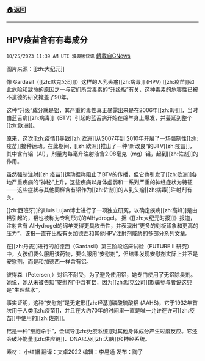 ###  [:house:返回](README.md)
---


## HPV疫苗含有有毒成分
`10/25/2023 11:39 AM UTC 雅典娜快讯` [轉載自GNews](https://gnews.org/articles/1878904)

图片来源：[[zh:大纪元]]

像 Gardasil（[[zh:默克公司]]）这样的人乳头瘤[[zh:病毒]] (HPV) [[zh:疫苗]]如此危险和致命的原因之一与它们所含毒素的“升级版”有关，这种毒素的危害性已被不道德的研究掩盖了90年。

这种“升级”成分就是铝，其严重的毒性真正暴露出来是在2006年[[zh:8月]]，当时由蓝舌病[[zh:病毒]]（BTV）引起的蓝舌病开始在绵羊身上爆发，并蔓延到整个[[zh:欧洲]]。

原来，这次[[zh:疫情]]导致[[zh:欧洲]]从2007年到 2010年开展了一场强制性[[zh:疫苗]]接种运动。在此期间，[[zh:欧洲]]推出了一种“新改良”的BTV[[zh:疫苗]]，其中含有铝（Al），剂量为每毫升注射液含2.08毫克（mg）铝，起到[[zh:佐剂]]的作用。

虽然强制注射[[zh:疫苗]]运动据称阻止了BTV的传播，但它也引发了[[zh:欧洲]]各地严重疾病的“神秘”上升，这些疾病以身体虚弱和一系列严重的神经症状为特征——这些症状与其他同样含有铝作为[[zh:佐剂]]的人乳头瘤[[zh:病毒]]注射剂有关。

[[zh:西班牙]]的Lluis Lujan博士进行了一项独立研究，以确定疾病[[zh:高峰]]是由铝引起的，铝也被称为专利形式的AlHydrogel。
据《[[zh:大纪元时报]]》报道，注射含有 AlHydrogel的绵羊变得更具攻击性，并表现出“更多的刻板印象和更高的压力”。该报一直在出版有关加德西和其他HPV注射剂威胁的多部分系列文章。

在[[zh:丹麦]]进行的加德西（Gardasil）第三阶段临床试验（FUTURE II 研究）中，女孩们要么服用该药物，要么服用“安慰剂”，但结果发现安慰剂实际上并不是安慰剂，而是和加德西一样含有铝。

彼得森（Petersen,）对铝不耐受，为了避免使用铝，她专门使用了无铝除臭剂。她说，她从未被告知“安慰剂”中含有铝，因为[[zh:默克公司]]欺骗参与者说这只是“生理盐水”。

事实证明，这种“安慰剂”是无定形[[zh:羟基]]磷酸硫酸铝 (AAHS)，它于1932年首次用于人类[[zh:疫苗]]，并且在大约70年的时间里一直是唯一允许在许可[[zh:疫苗]]中使用的[[zh:佐剂]]。

铝是一种“细胞杀手”，会误导[[zh:免疫系统]]对其他身体成分产生过度反应。它还会破坏能量[[zh:供应链]]、DNA以及[[zh:大脑]]和神经系统。

素材： 小红帽  翻译：文卓2022  编辑：李易通  发布：陶子

